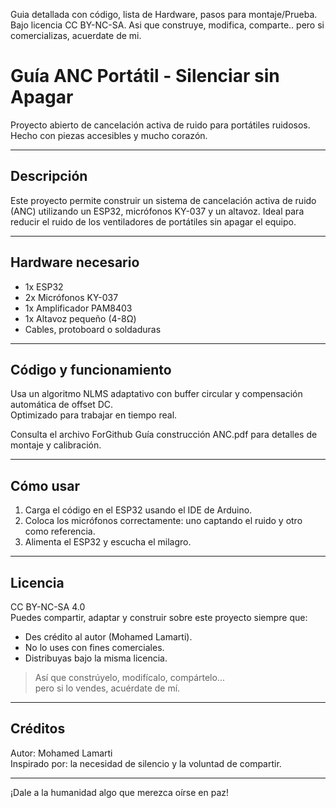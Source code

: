 Guia detallada con código, lista de Hardware, pasos para montaje/Prueba. Bajo licencia CC BY-NC-SA. Asi que construye, modifica, comparte.. pero si comercializas, acuerdate de mi.
# Guía ANC Portátil - Silenciar sin Apagar

Proyecto abierto de cancelación activa de ruido para portátiles ruidosos.  
Hecho con piezas accesibles y mucho corazón.

---

## Descripción

Este proyecto permite construir un sistema de cancelación activa de ruido (ANC) utilizando un ESP32, micrófonos KY-037 y un altavoz. Ideal para reducir el ruido de los ventiladores de portátiles sin apagar el equipo.

---

## Hardware necesario

- 1x ESP32
- 2x Micrófonos KY-037
- 1x Amplificador PAM8403
- 1x Altavoz pequeño (4-8Ω)
- Cables, protoboard o soldaduras

---

## Código y funcionamiento

Usa un algoritmo NLMS adaptativo con buffer circular y compensación automática de offset DC.  
Optimizado para trabajar en tiempo real.

Consulta el archivo ForGithub Guía construcción ANC.pdf para detalles de montaje y calibración.

---

## Cómo usar

1. Carga el código en el ESP32 usando el IDE de Arduino.
2. Coloca los micrófonos correctamente: uno captando el ruido y otro como referencia.
3. Alimenta el ESP32 y escucha el milagro.

---

## Licencia

CC BY-NC-SA 4.0  
Puedes compartir, adaptar y construir sobre este proyecto siempre que:

- Des crédito al autor (Mohamed Lamarti).
- No lo uses con fines comerciales.
- Distribuyas bajo la misma licencia.

> Así que constrúyelo, modifícalo, compártelo...  
> pero si lo vendes, acuérdate de mí.

---

## Créditos

Autor: Mohamed Lamarti  
Inspirado por: la necesidad de silencio y la voluntad de compartir.

---

¡Dale a la humanidad algo que merezca oírse en paz!
